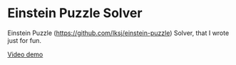 # Einstein Puzzle Solver


Einstein Puzzle (https://github.com/lksj/einstein-puzzle) Solver, that I wrote just for fun.


[Video demo](https://www.youtube.com/watch?v=QJtSJ_gnNEo)
